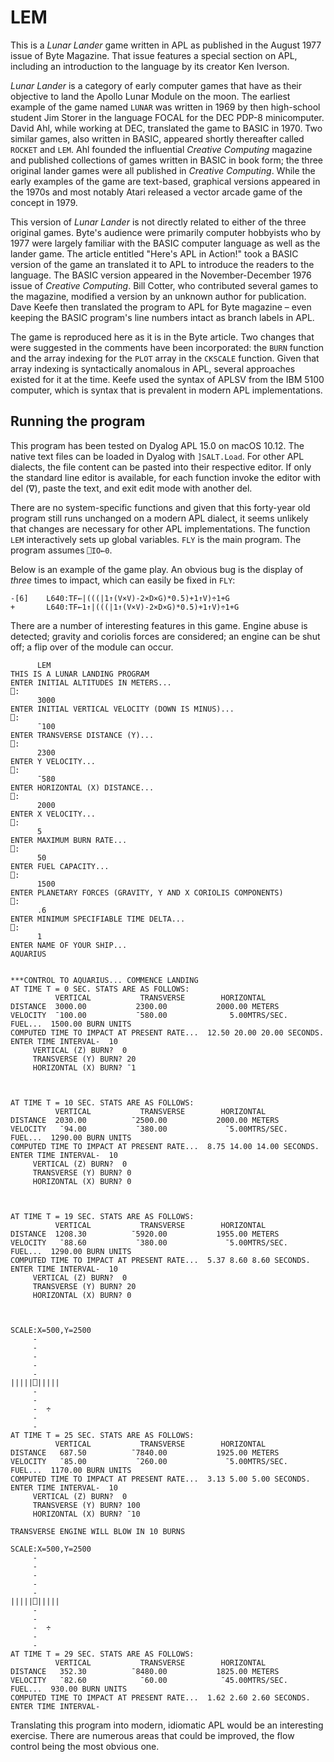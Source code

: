 LEM
===

This is a _Lunar Lander_ game written in APL as published in the August 1977 issue of Byte Magazine. That issue features a special section on APL, including an introduction to the language by its creator Ken Iverson.

_Lunar Lander_ is a category of early computer games that have as their objective to land the Apollo Lunar Module on the moon. The earliest example of the game named `LUNAR` was written in 1969 by then high-school student Jim Storer in the language FOCAL for the DEC PDP-8 minicomputer. David Ahl, while working at DEC, translated the game to BASIC in 1970. Two similar games, also written in BASIC, appeared shortly thereafter called `ROCKET` and `LEM`. Ahl founded the influential _Creative Computing_ magazine and published collections of games written in BASIC in book form; the three original lander games were all published in _Creative Computing_. While the early examples of the game are text-based, graphical versions appeared in the 1970s and most notably Atari released a vector arcade game of the concept in 1979.

This version of _Lunar Lander_ is not directly related to either of the three original games. Byte's audience were primarily computer hobbyists who by 1977 were largely familiar with the BASIC computer language as well as the lander game. The article entitled "Here's APL in Action!" took a BASIC version of the game an translated it to APL to introduce the readers to the language. The BASIC version appeared in the November-December 1976 issue of _Creative Computing_. Bill Cotter, who contributed several games to the magazine, modified a version by an unknown author for publication. Dave Keefe then translated the program to APL for Byte magazine – even keeping the BASIC program's line numbers intact as branch labels in APL.

The game is reproduced here as it is in the Byte article. Two  changes that were suggested in the comments have been incorporated: the `BURN` function and the array indexing for the `PLOT` array in the `CKSCALE` function. Given that array indexing is syntactically anomalous in APL, several approaches existed for it at the time. Keefe used the syntax of APLSV from the IBM 5100 computer, which is syntax that is prevalent in modern APL implementations.

Running the program
-------------------

This program has been tested on Dyalog APL 15.0 on macOS 10.12. The native text files can be loaded in Dyalog with `]SALT.Load`. For other APL dialects, the file content can be pasted into their respective editor. If only the standard line editor is available, for each function invoke the editor with del (∇), paste the text, and exit edit mode with another del.

There are no system-specific functions and given that this forty-year old program still runs unchanged on a modern APL dialect, it seems unlikely that changes are necessary for other APL implementations. The function `LEM` interactively sets up global variables. `FLY` is the main program. The program assumes `⎕IO←0`.

Below is an example of the game play. An obvious bug is the display of _three_ times to impact, which can easily be fixed in `FLY`:

```
-[6]    L640:TF←|(((|1↑(V×V)-2×D×G)*0.5)+1↑V)÷1+G
+       L640:TF←1↑|(((|1↑(V×V)-2×D×G)*0.5)+1↑V)÷1+G
```

There are a number of interesting features in this game. Engine abuse is detected; gravity and coriolis forces are considered; an engine can be shut off; a flip over of the module can occur.

```
      LEM
THIS IS A LUNAR LANDING PROGRAM
ENTER INITIAL ALTITUDES IN METERS...
⎕:
      3000
ENTER INITIAL VERTICAL VELOCITY (DOWN IS MINUS)...
⎕:
      ¯100
ENTER TRANSVERSE DISTANCE (Y)...
⎕:
      2300
ENTER Y VELOCITY...
⎕:
      ¯580
ENTER HORIZONTAL (X) DISTANCE...
⎕:
      2000
ENTER X VELOCITY...
⎕:
      5
ENTER MAXIMUM BURN RATE...
⎕:
      50
ENTER FUEL CAPACITY...
⎕:
      1500
ENTER PLANETARY FORCES (GRAVITY, Y AND X CORIOLIS COMPONENTS)
⎕:
      .6
ENTER MINIMUM SPECIFIABLE TIME DELTA...
⎕:
      1
ENTER NAME OF YOUR SHIP...
AQUARIUS


***CONTROL TO AQUARIUS... COMMENCE LANDING
AT TIME T = 0 SEC. STATS ARE AS FOLLOWS:
          VERTICAL           TRANSVERSE        HORIZONTAL
DISTANCE  3000.00           2300.00           2000.00 METERS
VELOCITY  ¯100.00           ¯580.00              5.00MTRS/SEC.
FUEL...  1500.00 BURN UNITS
COMPUTED TIME TO IMPACT AT PRESENT RATE...  12.50 20.00 20.00 SECONDS.
ENTER TIME INTERVAL-  10
     VERTICAL (Z) BURN?  0
     TRANSVERSE (Y) BURN? 20
     HORIZONTAL (X) BURN? ¯1



AT TIME T = 10 SEC. STATS ARE AS FOLLOWS:
          VERTICAL           TRANSVERSE        HORIZONTAL
DISTANCE  2030.00          ¯2500.00           2000.00 METERS
VELOCITY   ¯94.00           ¯380.00             ¯5.00MTRS/SEC.
FUEL...  1290.00 BURN UNITS
COMPUTED TIME TO IMPACT AT PRESENT RATE...  8.75 14.00 14.00 SECONDS.
ENTER TIME INTERVAL-  10
     VERTICAL (Z) BURN?  0
     TRANSVERSE (Y) BURN? 0
     HORIZONTAL (X) BURN? 0



AT TIME T = 19 SEC. STATS ARE AS FOLLOWS:
          VERTICAL           TRANSVERSE        HORIZONTAL
DISTANCE  1208.30          ¯5920.00           1955.00 METERS
VELOCITY   ¯88.60           ¯380.00             ¯5.00MTRS/SEC.
FUEL...  1290.00 BURN UNITS
COMPUTED TIME TO IMPACT AT PRESENT RATE...  5.37 8.60 8.60 SECONDS.
ENTER TIME INTERVAL-  10
     VERTICAL (Z) BURN?  0
     TRANSVERSE (Y) BURN? 20
     HORIZONTAL (X) BURN? 0



SCALE:X=500,Y=2500
     -
     -
     -
     -
     -
|||||⎕|||||
     -
     -
     -  ÷
     -
     -
AT TIME T = 25 SEC. STATS ARE AS FOLLOWS:
          VERTICAL           TRANSVERSE        HORIZONTAL
DISTANCE   687.50          ¯7840.00           1925.00 METERS
VELOCITY   ¯85.00           ¯260.00             ¯5.00MTRS/SEC.
FUEL...  1170.00 BURN UNITS
COMPUTED TIME TO IMPACT AT PRESENT RATE...  3.13 5.00 5.00 SECONDS.
ENTER TIME INTERVAL-  10
     VERTICAL (Z) BURN?  0
     TRANSVERSE (Y) BURN? 100
     HORIZONTAL (X) BURN? ¯10

TRANSVERSE ENGINE WILL BLOW IN 10 BURNS

SCALE:X=500,Y=2500
     -
     -
     -
     -
     -
|||||⎕|||||
     -
     -
     -  ÷
     -
     -
AT TIME T = 29 SEC. STATS ARE AS FOLLOWS:
          VERTICAL           TRANSVERSE        HORIZONTAL
DISTANCE   352.30          ¯8480.00           1825.00 METERS
VELOCITY   ¯82.60            ¯60.00            ¯45.00MTRS/SEC.
FUEL...  930.00 BURN UNITS
COMPUTED TIME TO IMPACT AT PRESENT RATE...  1.62 2.60 2.60 SECONDS.
ENTER TIME INTERVAL-
```

Translating this program into modern, idiomatic APL would be an interesting exercise. There are numerous areas that could be improved, the flow control being the most obvious one.
